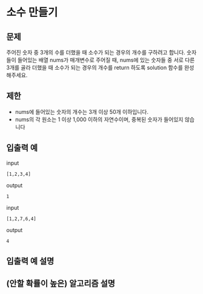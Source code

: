 # 소수 만들기

## 문제

주어진 숫자 중 3개의 수를 더했을 때 소수가 되는 경우의 개수를 구하려고 합니다. 숫자들이 들어있는 배열 nums가 매개변수로 주어질 때, nums에 있는 숫자들 중 서로 다른 3개를 골라 더했을 때 소수가 되는 경우의 개수를 return 하도록 solution 함수를 완성해주세요.

## 제한 

- nums에 들어있는 숫자의 개수는 3개 이상 50개 이하입니다.
- nums의 각 원소는 1 이상 1,000 이하의 자연수이며, 중복된 숫자가 들어있지 않습니다

## 입출력 예

input
``` 
[1,2,3,4]	
```
output
``` 
1
```

input
``` 
[1,2,7,6,4]	
```
output
``` 
4
```

## 입출력 예 설명


## (안할 확률이 높은) 알고리즘 설명